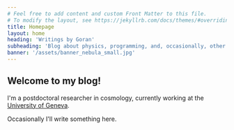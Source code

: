 ```yaml
---
# Feel free to add content and custom Front Matter to this file.
# To modify the layout, see https://jekyllrb.com/docs/themes/#overriding-theme-defaults
title: Homepage
layout: home
heading: 'Writings by Goran'
subheading: 'Blog about physics, programming, and, occasionally, other matters.'
banner: '/assets/banner_nebula_small.jpg'
---
```


<style>
.page-content{
    padding-top: 3em;
    padding-bottom: 0;
}
</style>

## Welcome to my blog!

I'm a postdoctoral researcher in cosmology, currently working at the [University of Geneva][unige].

<p style="margin-bottom:3em;">Occasionally I'll write something here.</p>


[unige]: https://cosmology.unige.ch/
